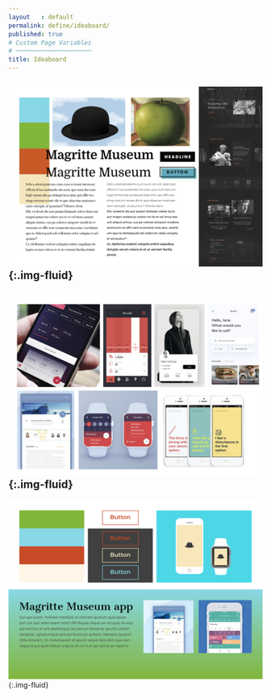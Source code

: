```yaml
---
layout   : default
permalink: define/ideaboard/
published: true
# Custom Page Variables
# ─────────────────────
title: Ideaboard
---
```

![alt text](../../assets/img/ideaboard.png "ideaboard"){:.img-fluid}
---------
![alt text](../../assets/img/ideaboard2.png "ideaboard"){:.img-fluid}
---------
![alt text](../../assets/img/ideaboard3.png "ideaboard"){:.img-fluid}
